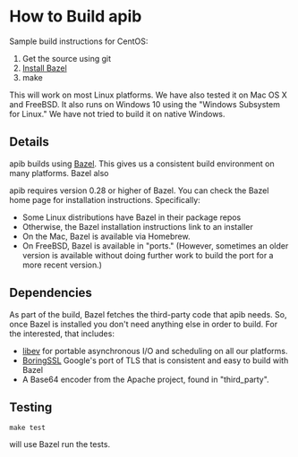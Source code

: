 # How to Build apib

Sample build instructions for CentOS:

  1. Get the source using git
  2. [Install Bazel](https://docs.bazel.build/versions/0.29.0/install.html)
  3. make

This will work on most Linux platforms. We have also tested it on Mac OS X
and FreeBSD. It also runs on Windows 10 using the "Windows Subsystem for Linux."
We have not tried to build it on native Windows.

## Details

apib builds using [Bazel](https://www.bazel.build/). This gives us a consistent build
environment on many platforms. Bazel also 

apib requires version 0.28 or higher of Bazel. You can check the Bazel home
page for installation instructions. Specifically:

* Some Linux distributions have Bazel in their package repos
* Otherwise, the Bazel installation instructions link to an installer
* On the Mac, Bazel is available via Homebrew.
* On FreeBSD, Bazel is available in "ports." (However, sometimes an older
version is available without doing further work to build the port for
a more recent version.)

## Dependencies

As part of the build, Bazel fetches the third-party code that apib needs.
So, once Bazel is installed you don't need anything else in order to build.
For the interested, that includes:

* [libev](http://software.schmorp.de/pkg/libev.html) for portable asynchronous
I/O and scheduling on all our platforms.
* [BoringSSL](https://boringssl.googlesource.com/boringssl/) Google's port of TLS
that is consistent and easy to build with Bazel
* A Base64 encoder from the Apache project, found in "third_party".

## Testing

    make test

will use Bazel run the tests.

